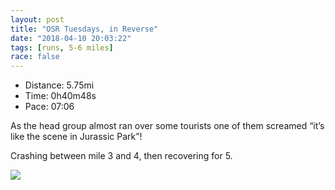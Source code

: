 ```yaml
---
layout: post
title: "OSR Tuesdays, in Reverse"
date: "2018-04-10 20:03:22"
tags: [runs, 5-6 miles]
race: false
---
```

<ul>
 <li>Distance: 5.75mi</li>
 <li>Time: 0h40m48s</li>
 <li>Pace: 07:06</li>
</ul>

As the head group almost ran over some tourists one of them screamed “it’s like the scene in Jurassic Park”!

Crashing between mile 3 and 4, then recovering for 5.

<img src='https://maps.googleapis.com/maps/api/staticmap?maptype=roadmap&path=enc:srowFhgrbM_ExAwEhU_Z~z@}B~BiEQiDjIp@hHm@|P|p@tL}@~VnWrCvEkGbEb@~A}BYzHzAvCvSlCxB}ChIjGrGuBF_SfA}BlJeD|DqGCyFqBmLkL_UcDm@mEuHmJaYsDsZl@}@uBiI{IcEySt@iR_K&key=AIzaSyC1MId7bFpkLXNAaYhBSTb8jLyiSqzbDtM&size=800x800&markers=color:yellow|label:S|40.71738,-73.99045&markers=color:green|label:F|40.71742999999999,-73.99072000000002'>

